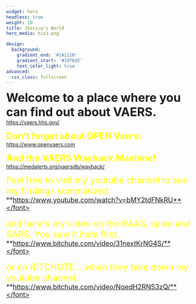 ```yaml
---
widget: hero
headless: true
weight: 10
title: Jessica's World
hero_media: hio3.png

design:
  background:
    gradient_end: '#1A1110'
    gradient_start: '#1976d2'
    text_color_light: true
advanced:
  css_class: fullscreen
---
```

<font size ="6">**Welcome to a place where you can find out about VAERS.**</font> https://vaers.hhs.gov/

<font size="5" color = "yellow">**Don't forget about OPEN Vaers:**</font> https://www.openvaers.com

<font size="5" color = "yellow">**And the VAERS Wayback Machine!**</font> https://medalerts.org/vaersdb/wayback/

<font size="5" color = "yellow"> Feel free to visit my youtube channel to see my findings summarized.</font>
<font size ="4">**https://www.youtube.com/watch?v=bMY2tdFNkRU**</font>

<font size="5" color = "yellow"> and here's my video on the RAAS, spike and SARS. You saw it here first.</font>
<font size ="4">**https://www.bitchute.com/video/31nextKrNG4S/**</font>

<font size="5" color = "yellow"> or on BITCHUTE... when they take down my youtube channel.</font>
<font size ="4">**https://www.bitchute.com/video/NqedH2RNS3zQ/**</font>
